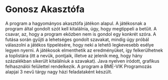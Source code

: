 # Gonosz Akasztófa
A program a hagyományos akasztófa játékon alapul. A játékosnak a program által gondolt szót kell kitalálnia, úgy, hogy megtippeli a betűit. A csavar, az, hogy a program eközben nem is gondol egy konkrét szóra. A futása során gyűjti a lehetséges gondolt szavakat, mindig úgy próbál válaszolni a játékos tippelésére, hogy neki a lehető legkevesebb esélye legyen nyerni. A játékosok elmenthetik az eredményüket, így felkerülhetnek a toplistára (itt a nevük, pontjaik, illetve az jelenik meg, hogy hány százalékban sikerült kitalálniuk a szavakat). Java nyelven íródott, grafikus felhasználói felülettel rendelkezik.
A program a BME-VIK Programozás alapjai 3 nevű tárgy nagy házi feladataként készült.
